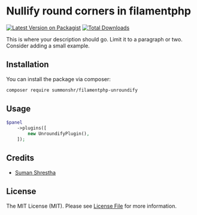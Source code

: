# Nullify round corners in filamentphp

[![Latest Version on Packagist](https://img.shields.io/packagist/v/summonshr/unroundify.svg?style=flat-square)](https://packagist.org/packages/summonshr/unroundify)
[![Total Downloads](https://img.shields.io/packagist/dt/summonshr/unroundify.svg?style=flat-square)](https://packagist.org/packages/summonshr/unroundify)

This is where your description should go. Limit it to a paragraph or two. Consider adding a small example.

## Installation

You can install the package via composer:

```bash
composer require summonshr/filamentphp-unroundify
```

## Usage

```php
$panel
    ->plugins([
        new UnroundifyPlugin(),
    ]);
```

## Credits

- [Suman Shrestha](https://github.com/Summonshr)

## License

The MIT License (MIT). Please see [License File](LICENSE.md) for more information.
